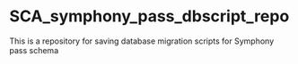 # SCA_symphony_pass_dbscript_repo
This is a repository for saving database migration scripts for Symphony pass schema 
